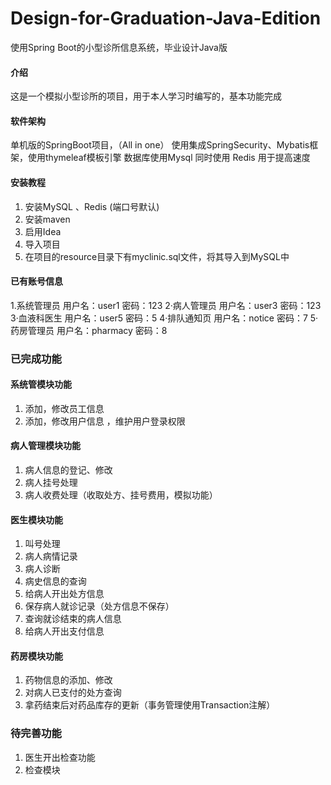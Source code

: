# Design-for-Graduation-Java-Edition
使用Spring Boot的小型诊所信息系统，毕业设计Java版

#### 介绍
这是一个模拟小型诊所的项目，用于本人学习时编写的，基本功能完成

#### 软件架构
单机版的SpringBoot项目，（All in one）
使用集成SpringSecurity、Mybatis框架，使用thymeleaf模板引擎
数据库使用Mysql 同时使用 Redis 用于提高速度
#### 安装教程
1.  安装MySQL 、Redis (端口号默认)
2.  安装maven
2.  启用Idea
3.  导入项目
4.  在项目的resource目录下有myclinic.sql文件，将其导入到MySQL中
#### 已有账号信息
1.系统管理员 用户名：user1 密码：123
2·病人管理员 用户名：user3 密码：123
3·血液科医生 用户名：user5 密码：5
4·排队通知页 用户名：notice 密码：7
5·药房管理员 用户名：pharmacy 密码：8
### 已完成功能
#### 系统管模块功能
1. 添加，修改员工信息
2. 添加，修改用户信息 ，维护用户登录权限
#### 病人管理模块功能
1. 病人信息的登记、修改
2. 病人挂号处理
2. 病人收费处理（收取处方、挂号费用，模拟功能）
#### 医生模块功能
1. 叫号处理
2. 病人病情记录
3. 病人诊断
4. 病史信息的查询
5. 给病人开出处方信息
6. 保存病人就诊记录（处方信息不保存）
7. 查询就诊结束的病人信息
8. 给病人开出支付信息
#### 药房模块功能
1. 药物信息的添加、修改
2. 对病人已支付的处方查询
3. 拿药结束后对药品库存的更新（事务管理使用Transaction注解）
### 待完善功能
1. 医生开出检查功能
2. 检查模块

